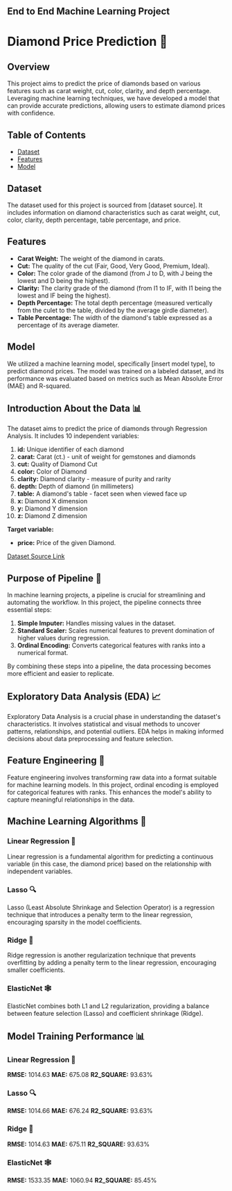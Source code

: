 ## End to End Machine Learning Project
# Diamond Price Prediction 💎
## Overview

This project aims to predict the price of diamonds based on various features such as carat weight, cut, color, clarity, and depth percentage. Leveraging machine learning techniques, we have developed a model that can provide accurate predictions, allowing users to estimate diamond prices with confidence.

## Table of Contents

- [Dataset](#dataset)
- [Features](#features)
- [Model](#model)

## Dataset

The dataset used for this project is sourced from [dataset source]. It includes information on diamond characteristics such as carat weight, cut, color, clarity, depth percentage, table percentage, and price.

## Features

- **Carat Weight:** The weight of the diamond in carats.
- **Cut:** The quality of the cut (Fair, Good, Very Good, Premium, Ideal).
- **Color:** The color grade of the diamond (from J to D, with J being the lowest and D being the highest).
- **Clarity:** The clarity grade of the diamond (from I1 to IF, with I1 being the lowest and IF being the highest).
- **Depth Percentage:** The total depth percentage (measured vertically from the culet to the table, divided by the average girdle diameter).
- **Table Percentage:** The width of the diamond's table expressed as a percentage of its average diameter.

## Model

We utilized a machine learning model, specifically [insert model type], to predict diamond prices. The model was trained on a labeled dataset, and its performance was evaluated based on metrics such as Mean Absolute Error (MAE) and R-squared.



## Introduction About the Data 📊

The dataset aims to predict the price of diamonds through Regression Analysis. It includes 10 independent variables:

1. **id:** Unique identifier of each diamond
2. **carat:** Carat (ct.) - unit of weight for gemstones and diamonds
3. **cut:** Quality of Diamond Cut
4. **color:** Color of Diamond
5. **clarity:** Diamond clarity - measure of purity and rarity
6. **depth:** Depth of diamond (in millimeters)
7. **table:** A diamond's table - facet seen when viewed face up
8. **x:** Diamond X dimension
9. **y:** Diamond Y dimension
10. **z:** Diamond Z dimension

**Target variable:**
- **price:** Price of the given Diamond.

[Dataset Source Link](https://www.kaggle.com/competitions/playground-series-s3e8/data?select=train.csv)

## Purpose of Pipeline 🚀

In machine learning projects, a pipeline is crucial for streamlining and automating the workflow. In this project, the pipeline connects three essential steps:

1. **Simple Imputer:** Handles missing values in the dataset.
2. **Standard Scaler:** Scales numerical features to prevent domination of higher values during regression.
3. **Ordinal Encoding:** Converts categorical features with ranks into a numerical format.

By combining these steps into a pipeline, the data processing becomes more efficient and easier to replicate.

## Exploratory Data Analysis (EDA) 📈

Exploratory Data Analysis is a crucial phase in understanding the dataset's characteristics. It involves statistical and visual methods to uncover patterns, relationships, and potential outliers. EDA helps in making informed decisions about data preprocessing and feature selection.

## Feature Engineering 🔧

Feature engineering involves transforming raw data into a format suitable for machine learning models. In this project, ordinal encoding is employed for categorical features with ranks. This enhances the model's ability to capture meaningful relationships in the data.

## Machine Learning Algorithms 🤖

### Linear Regression 📏
Linear regression is a fundamental algorithm for predicting a continuous variable (in this case, the diamond price) based on the relationship with independent variables.

### Lasso 🔍
Lasso (Least Absolute Shrinkage and Selection Operator) is a regression technique that introduces a penalty term to the linear regression, encouraging sparsity in the model coefficients.

### Ridge 🚐
Ridge regression is another regularization technique that prevents overfitting by adding a penalty term to the linear regression, encouraging smaller coefficients.

### ElasticNet 🕸️
ElasticNet combines both L1 and L2 regularization, providing a balance between feature selection (Lasso) and coefficient shrinkage (Ridge).

## Model Training Performance 📊

### Linear Regression 📏
**RMSE:** 1014.63
**MAE:** 675.08
**R2_SQUARE:** 93.63%

### Lasso 🔍
**RMSE:** 1014.66
**MAE:** 676.24
**R2_SQUARE:** 93.63%

### Ridge 🚐
**RMSE:** 1014.63
**MAE:** 675.11
**R2_SQUARE:** 93.63%

### ElasticNet 🕸️
**RMSE:** 1533.35
**MAE:** 1060.94
**R2_SQUARE:** 85.45%



